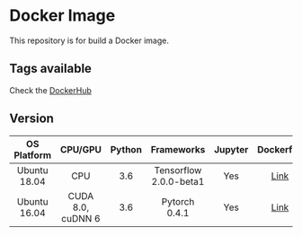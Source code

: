 # Docker Image

This repository is for build a Docker image.

## Tags available

Check the [DockerHub](https://cloud.docker.com/u/kakalin/repository/docker/kakalin/kimage)

## Version 

|  OS<br>Platform  |  CPU/GPU  |  Python  |  Frameworks  |  Jupyter  |  Dockerfile  |
|  :------------:  |  :-----:  |  :----:  |  :--------:  |  :-----:  |  :--------:  |
|  Ubuntu<br>18.04  |  CPU  |  3.6  |  Tensorflow 2.0.0-beta1  |  Yes  |  [Link](https://github.com/kaka-lin/docker-image/tree/master/cpu-mconda-py36-tf200)  |
|  Ubuntu<br>16.04  |  CUDA 8.0,<br>cuDNN 6  |  3.6  |  Pytorch 0.4.1  |  Yes  |  [Link](https://github.com/kaka-lin/docker-image/tree/master/cuda8-mconda-py36-torch041)  |
